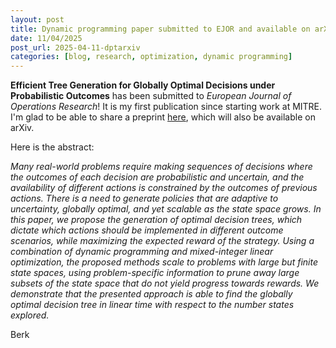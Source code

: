 ```yaml
---
layout: post
title: Dynamic programming paper submitted to EJOR and available on arXiv!
date: 11/04/2025
post_url: 2025-04-11-dptarxiv
categories: [blog, research, optimization, dynamic programming]
---
```


**Efficient Tree Generation for Globally Optimal Decisions under Probabilistic Outcomes** has been submitted to *European Journal of Operations Research*! It is my first publication since starting work at MITRE. I'm glad to be able to share a preprint [here]({{site.url}}/data/20250410_dpt_arxiv.pdf), which will also be available on arXiv. 

Here is the abstract:

*Many real-world problems require making sequences of decisions where the outcomes of each decision are probabilistic and uncertain, and the availability of different actions is constrained by the outcomes of previous actions. There is a need to generate policies that are adaptive to uncertainty, globally optimal, and yet scalable as the state space grows. In this paper, we propose the generation of optimal decision trees, which dictate which actions should be implemented in different outcome scenarios, while maximizing the expected reward of the strategy. Using a combination of dynamic programming and mixed-integer linear optimization, the proposed methods scale to problems with large but finite state spaces, using problem-specific information to prune away large subsets of the state space that do not yield progress towards rewards. We demonstrate that the presented approach is able to find the globally optimal decision tree in linear time with respect to the number states explored.*

Berk 
